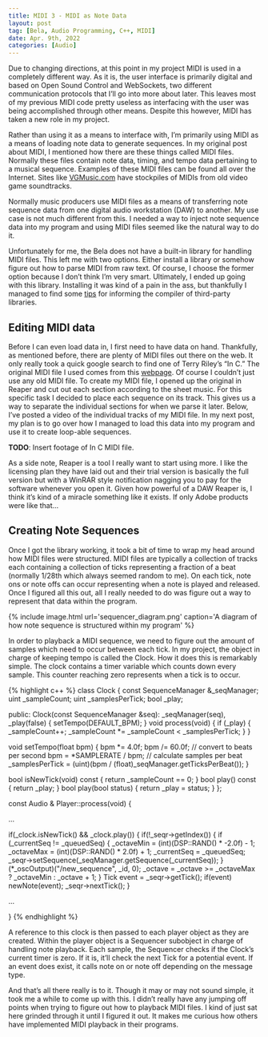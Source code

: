 ```yaml
---
title: MIDI 3 - MIDI as Note Data
layout: post
tag: [Bela, Audio Programming, C++, MIDI]
date: Apr. 9th, 2022
categories: [Audio]
---
```


Due to changing directions, at this point in my project MIDI is used in a completely different way. As it is, the user interface is primarily digital and based on Open Sound Control and WebSockets, two different communication protocols that I’ll go into more about later. This leaves most of my previous MIDI code pretty useless as interfacing with the user was being accomplished through other means. Despite this however, MIDI has taken a new role in my project.

Rather than using it as a means to interface with, I’m primarily using MIDI as a means of loading note data to generate sequences. In my original post about MIDI, I mentioned how there are these things called MIDI files. Normally these files contain note data, timing, and tempo data pertaining to a musical sequence. Examples of these MIDI files can be found all over the Internet. Sites like [VGMusic.com](https://vgmusic.com/) have stockpiles of MIDIs from old video game soundtracks.

Normally music producers use MIDI files as a means of transferring note sequence data from one digital audio workstation (DAW) to another. My use case is not much different from this. I needed a way to inject note sequence data into my program and using MIDI files seemed like the natural way to do it.

Unfortunately for me, the Bela does not have a built-in library for handling MIDI files. This left me with two options. Either install a library or somehow figure out how to parse MIDI from raw text. Of course, I choose the former option because I don’t think I’m very smart. Ultimately, I ended up going with this library. Installing it was kind of a pain in the ass, but thankfully I managed to find some [tips](https://blog.bela.io/using-an-external-library-with-bela/) for informing the compiler of third-party libraries.

## Editing MIDI data

Before I can even load data in, I first need to have data on hand. Thankfully, as mentioned before, there are plenty of MIDI files out there on the web. It only really took a quick google search to find one of Terry Riley’s “In C.” The original MIDI file I used comes from this [webpage](https://jbum.com/topic.php?topic=music). Of course I couldn’t just use any old MIDI file. To create my MIDI file, I opened up the original in Reaper and cut out each section according to the sheet music. For this specific task I decided to place each sequence on its track. This gives us a way to separate the individual sections for when we parse it later. Below, I’ve posted a video of the individual tracks of my MIDI file. In my next post, my plan is to go over how I managed to load this data into my program and use it to create loop-able sequences.

**TODO**: Insert footage of In C MIDI file.

As a side note, Reaper is a tool I really want to start using more. I like the licensing plan they have laid out and their trial version is basically the full version but with a WinRAR style notification nagging you to pay for the software whenever you open it. Given how powerful of a DAW Reaper is, I think it’s kind of a miracle something like it exists. If only Adobe products were like that…

## Creating Note Sequences

Once I got the library working, it took a bit of time to wrap my head around how MIDI files were structured. MIDI files are typically a collection of tracks each containing a collection of ticks representing a fraction of a beat (normally 1/28th which always seemed random to me). On each tick, note ons or note offs can occur representing when a note is played and released. Once I figured all this out, all I really needed to do was figure out a way to represent that data within the program.

{% include image.html url='sequencer_diagram.png' caption='A diagram of how note sequence is structured within my program' %}

In order to playback a MIDI sequence, we need to figure out the amount of samples which need to occur between each tick. In my project, the object in charge of keeping tempo is called the Clock. How it does this is remarkably simple. The clock contains a timer variable which counts down every sample. This counter reaching zero represents when a tick is to occur.

{% highlight c++ %}
class Clock {
  const SequenceManager &_seqManager;
  uint _sampleCount;
  uint _samplesPerTick;
  bool _play;

  public:
  Clock(const SequenceManager &seq): _seqManager(seq), _play(false) { setTempo(DEFAULT_BPM); }
  void process(void) {
    if (_play) {
      _sampleCount++;
      _sampleCount *= _sampleCount < _samplesPerTick;
    }
  }

  void setTempo(float bpm) {
    bpm *= 4.0f;
    bpm /= 60.0f;			// convert to beats per second
    bpm = *SAMPLERATE / bpm;	// calculate samples per beat
    _samplesPerTick = (uint)(bpm / (float)_seqManager.getTicksPerBeat());
  }

  bool isNewTick(void) const { return _sampleCount == 0; }
  bool play() const { return _play; }
  bool play(bool status) { return _play = status; }
};

const Audio & Player::process(void) {

  ...

  if(_clock.isNewTick() && _clock.play()) {
    if(!_seqr->getIndex()) {
      if (_currentSeq != _queuedSeq) {
        _octaveMin = (int)(DSP::RAND() * -2.0f) - 1;
        _octaveMax = (int)(DSP::RAND() * 2.0f) + 1;
        _currentSeq = _queuedSeq;
        _seqr->setSequence(_seqManager.getSequence(_currentSeq));
      }
      (*_oscOutput)("/new_sequence", _id, 0);
      _octave = _octave >= _octaveMax ? _octaveMin : _octave + 1;
    }
    Tick event = _seqr->getTick();
    if(event) newNote(event);
    _seqr->nextTick();
  }

  ...

}
{% endhighlight %}

A reference to this clock is then passed to each player object as they are created. Within the player object is a Sequencer subobject in charge of handling note playback. Each sample, the Sequencer checks if the Clock’s current timer is zero. If it is, it’ll check the next Tick for a potential event. If an event does exist, it calls note on or note off depending on the message type.

And that’s all there really is to it. Though it may or may not sound simple, it took me a while to come up with this. I didn’t really have any jumping off points when trying to figure out how to playback MIDI files. I kind of just sat here grinded through it until I figured it out. It makes me curious how others have implemented MIDI playback in their programs.
